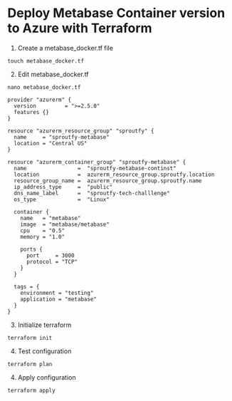 # Deploy Metabase Container version to Azure with Terraform

1. Create a metabase_docker.tf file

```shell
touch metabase_docker.tf
```

2. Edit metabase_docker.tf

```shell
nano metabase_docker.tf

provider "azurerm" {
  version         = ">=2.5.0"
  features {}
}

resource "azurerm_resource_group" "sproutfy" {
  name     = "sproutfy-metabase"
  location = "Central US"
}

resource "azurerm_container_group" "sproutfy-metabase" {
  name                =  "sproutfy-metabase-continst"
  location            =  azurerm_resource_group.sproutfy.location
  resource_group_name =  azurerm_resource_group.sproutfy.name
  ip_address_type     =  "public"
  dns_name_label      =  "sproutfy-tech-challlenge"
  os_type             =  "Linux"

  container {
    name   = "metabase"
    image  = "metabase/metabase"
    cpu    = "0.5"
    memory = "1.0"

    ports {
      port     = 3000
      protocol = "TCP"
    }
  }

  tags = {
    environment = "testing"
    application = "metabase"
  }
}
```

3. Initialize terraform

```shell
terraform init
```

4. Test configuration

```shell
terraform plan
```

4. Apply configuration

```shell
terraform apply
```